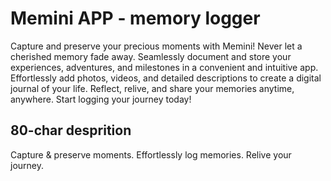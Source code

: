 # Memini APP - memory logger
Capture and preserve your precious moments with Memini! Never let a cherished memory
fade away. Seamlessly document and store your experiences, adventures, and milestones in a
convenient and intuitive app. Effortlessly add photos, videos, and detailed descriptions to create
a digital journal of your life. Reflect, relive, and share your memories anytime, anywhere. Start
logging your journey today!


## 80-char desprition
Capture & preserve moments. Effortlessly log memories. Relive your journey.

